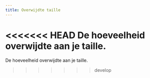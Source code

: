 ```yaml
---
title: Overwijdte taille
---
```


<<<<<<< HEAD
De hoeveelheid overwijdte aan je taille.
=======
De hoeveelheid overwijdte aan je taille.
>>>>>>> develop
